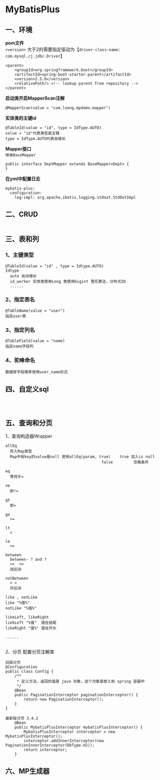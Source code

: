 # MyBatisPlus

## 一、环境


**pom文件**  
`<version>` 大于2的需要指定驱动为【`driver-class-name: com.mysql.cj.jdbc.Driver`】
~~~
<parent>
    <groupId>org.springframework.boot</groupId>
    <artifactId>spring-boot-starter-parent</artifactId>
    <version>2.5.6</version>
    <relativePath/> <!-- lookup parent from repository -->
</parent>

~~~


**启动类开启MapperScan注解**
~~~
@MapperScan(value = "com.loong.mpdemo.mapper")

~~~


**实体类的主键id**
~~~
@TableId(value = "id", type = IdType.AUTO)
value = "id"代表类型是主键
type = IdType.AUTO代表自增长

~~~


**Mapper接口**  
`继承BaseMapper`
~~~
public interface DeptMapper extends BaseMapper<Dept> {
}

~~~


**在yml中配置日志**
~~~
mybatis-plus:
  configuration:
    log-impl: org.apache.ibatis.logging.stdout.StdOutImpl

~~~


## 二、CRUD
~~~

~~~


## 三、表和列


### 1、主键类型
~~~
@TableId(value = "id" , type = Idtype.AUTO)
Idtype
  auto 自动增长
  id_worker 实体类使用Long 表使用bigint 雪花算法，分布式ID
  ......
~~~


### 2、指定表名
~~~
@TableName(value = "user")
指定user表

~~~


### 3、指定列名
~~~
@TableField(value = "name)
指定name字段列

~~~


### 4、驼峰命名
~~~
数据库字段推荐使用user_name形式

~~~


## 四、自定义sql
~~~



~~~


## 五、查询和分页
1、查询构造器Wrapper
~~~
allEq
  传入Map类型
  Map中有key的value是null 使用allEq(param, true)    true 加入is null
                                          false         忽略条件

eq
  等同于=

ne
  即!=

gt
  即>

ge
  >=

lt
  <

le
  <=

between
  between- ? and ?
  >=  <=
  闭区间

notBetween
  > <
  开区间

like , notLike
like "%值%"
notLike "%值%"

likeLeft, likeRight
liekLeft "%值"  值在结尾
likeRight "值%" 值在开头

......


~~~

2、分页
配置分页注解类
~~~
旧版分页
@Configuration
public class Config {
    /**
     * 定义方法，返回的值是 java 对象，这个对象是放入到 spring 容器中
     */
    @Bean
    public PaginationInterceptor paginationInterceptor() {
        return new PaginationInterceptor();
    }
}

最新版分页 3.4.2
    @Bean
    public MybatisPlusInterceptor mybatisPlusInterceptor() {
        MybatisPlusInterceptor interceptor = new MybatisPlusInterceptor();
        interceptor.addInnerInterceptor(new PaginationInnerInterceptor(DbType.H2));
        return interceptor;
    }

~~~



## 六、MP生成器


